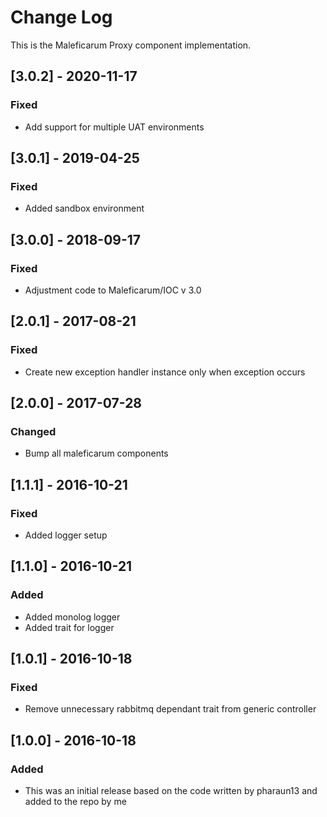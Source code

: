# Change Log
This is the Maleficarum Proxy component implementation. 

## [3.0.2] - 2020-11-17
### Fixed
- Add support for multiple UAT environments

## [3.0.1] - 2019-04-25
### Fixed
- Added sandbox environment

## [3.0.0] - 2018-09-17
### Fixed
- Adjustment code to Maleficarum/IOC v 3.0

## [2.0.1] - 2017-08-21
### Fixed
- Create new exception handler instance only when exception occurs

## [2.0.0] - 2017-07-28
### Changed
- Bump all maleficarum components

## [1.1.1] - 2016-10-21
### Fixed
- Added logger setup

## [1.1.0] - 2016-10-21
### Added
- Added monolog logger
- Added trait for logger

## [1.0.1] - 2016-10-18
### Fixed
- Remove unnecessary rabbitmq dependant trait from generic controller

## [1.0.0] - 2016-10-18
### Added
- This was an initial release based on the code written by pharaun13 and added to the repo by me
